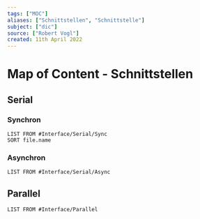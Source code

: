 ```yaml
---
tags: ["MOC"]
aliases: ["Schnittstellen", "Schnittstelle"]
subject: ["dic"]
source: ["Robert Vogl"]
created: 11th April 2022
---
```


# Map of Content - Schnittstellen

## Serial

### Synchron

```dataview
LIST FROM #Interface/Serial/Sync 
SORT file.name
```

### Asynchron

```dataview
LIST FROM #Interface/Serial/Async 
```

## Parallel

```dataview
LIST FROM #Interface/Parallel
```